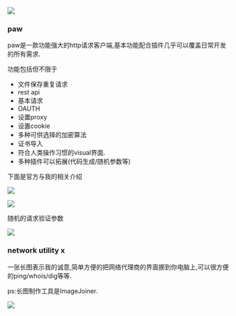 
![](https://o4dyfn0ef.qnssl.com/image/Screen%20Shot%202016-03-21%20at%2002.54.27.png?imageView2/2/h/600) 

### paw 

paw是一款功能强大的http请求客户端,基本功能配合插件几乎可以覆盖日常开发的所有需求. 

功能包括但不限于 

- 文件保存重复请求
- rest api
- 基本请求
- OAUTH
- 设置proxy
- 设置cookie
- 多种可供选择的加密算法
- 证书导入
- 符合人类操作习惯的visual界面.
- 多种插件可以拓展(代码生成/随机参数等)

下面是官方与我的相关介绍 

![](https://o4dyfn0ef.qnssl.com/image/Screen%20Shot%202016-03-21%20at%2002.55.29.png?imageView2/2/h/600) 

![](https://o4dyfn0ef.qnssl.com/image/Screen%20Shot%202016-03-21%20at%2002.34.48.png?imageView2/2/h/600) 

随机的请求验证参数 

![](https://o4dyfn0ef.qnssl.com/image/Screen%20Shot%202016-03-21%20at%2002.56.27.png?imageView2/2/h/600) 


### network utility x 

一张长图表示我的诚意,简单方便的把网络代理商的界面挪到你电脑上,可以很方便的ping/whois/dig等等. 

ps:长图制作工具是ImageJoiner. 

![](https://o4dyfn0ef.qnssl.com/image/ImageJoiner-2016-03-21%20at%2002.47.12.png?imageView2/2/h/1200)

